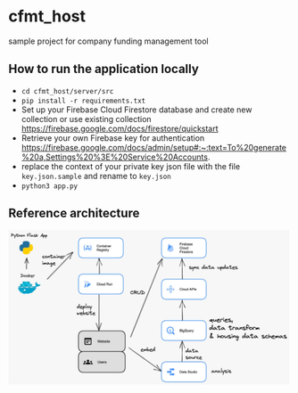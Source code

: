 # cfmt_host
sample project for company funding management tool

## How to run the application locally
- `cd cfmt_host/server/src`
- `pip install -r requirements.txt`
- Set up your Firebase Cloud Firestore database and create new collection or use existing collection https://firebase.google.com/docs/firestore/quickstart
- Retrieve your own Firebase key for authentication https://firebase.google.com/docs/admin/setup#:~:text=To%20generate%20a,Settings%20%3E%20Service%20Accounts.
- replace the context of your private key json file with the file `key.json.sample` and rename to `key.json`
- `python3 app.py`

## Reference architecture
<img src="https://github.com/ooiyeefei/cfmt_host/blob/main/cfmt_archi.jpeg?raw=true" />

